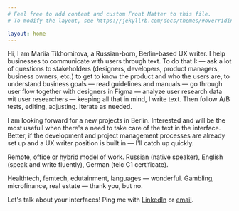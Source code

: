 ```yaml
---
# Feel free to add content and custom Front Matter to this file.
# To modify the layout, see https://jekyllrb.com/docs/themes/#overriding-theme-defaults

layout: home
---
```


Hi, I am Mariia Tikhomirova, a Russian-born, Berlin-based UX writer. I help businesses to communicate with users through text. To do that I:
— ask a lot of questions to stakeholders (designers, developers, product managers, business owners, etc.) to get to know the product and who the users are, to understand business goals
— read guidelines and manuals
— go through user flow together with designers in Figma
— analyze user research data wit user researchers
— keeping all that in mind, I write text. Then follow A/B tests, editing, adjusting. Iterate as needed.

I am looking forward for a new projects in Berlin. Interested and will be the most usefull when there's a need to take care of the text in the interface. Better, if the development and project management processes are already set up and a UX writer position is built in — I'll catch up quickly.

Remote, office or hybrid model of work. Russian (native speaker), English (speak and write fluently), German (telc C1 certificate).

Healthtech, femtech, edutainment, languages — wonderful. Gambling, microfinance, real estate — thank you, but no.

Let's talk about your interfaces! Ping me with [LinkedIn](https://www.linkedin.com/in/mariiatikhomirova/) or [email](mailto:uxwrtr@gmail.com).